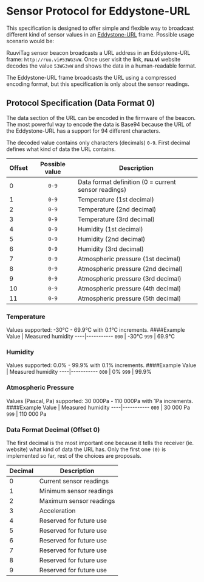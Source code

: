 # Sensor Protocol for Eddystone-URL

This specification is designed to offer simple and flexible way to broadcast different kind of sensor values in an [Eddystone-URL](https://github.com/google/eddystone/tree/master/eddystone-url) frame. Possible usage scenario would be:

RuuviTag sensor beacon broadcasts a URL address in an Eddystone-URL frame: `http://ruu.vi#53WG3vW`. Once user visit the link, **ruu.vi** website decodes the value `53WG3vW` and shows the data in a human-readable format.

The Eddystone-URL frame broadcasts the URL using a compressed encoding format, but this specification is only about the sensor readings. 

## Protocol Specification (Data Format 0)

The data section of the URL can be encoded in the firmware of the beacon. The most powerful way to encode the data is Base94 because the URL of the Eddystone-URL has a support for 94 different characters.

The decoded value contains only characters (decimals) `0-9`. First decimal defines what kind of data the URL contains.

Offset | Possible value | Description
-----|:-----:|-----------
 0 | `0-9` | Data format definition (0 = current sensor readings)
 1 | `0-9` | Temperature (1st decimal)
 2 | `0-9` | Temperature (2nd decimal)
 3 | `0-9` | Temperature (3rd decimal)
 4 | `0-9` | Humidity (1st decimal)
 5 | `0-9` | Humidity (2nd decimal)
 6 | `0-9` | Humidity (3rd decimal)
 7 | `0-9` | Atmospheric pressure (1st decimal)
 8 | `0-9` | Atmospheric pressure (2nd decimal)
 9 | `0-9` | Atmospheric pressure (3rd decimal)
10 | `0-9` | Atmospheric pressure (4th decimal)
11 | `0-9` | Atmospheric pressure (5th decimal)

### Temperature
Values supported: -30°C - 69.9°C with 0.1°C increments.
####Example
Value | Measured humidity
----|-----------
 `000` | -30°C
 `999` | 69.9°C

### Humidity
Values supported: 0.0% - 99.9% with 0.1% increments.
####Example
Value | Measured humidity
----|-----------
 `000` | 0%
 `999` | 99.9%

### Atmospheric Pressure
Values (Pascal, Pa) supported: 30 000Pa - 110 000Pa with 1Pa increments.
####Example
Value | Measured humidity
----|-----------
 `000` | 30 000 Pa
 `999` | 110 000 Pa

### Data Format Decimal (Offset 0)
The first decimal is the most important one because it tells the receiver (ie. website) what kind of data the URL has. Only the first one `(0)` is implemented so far, rest of the choices are proposals.

Decimal | Description
----|-----------
 0 | Current sensor readings
 1 | Minimum sensor readings
 2 | Maximum sensor readings
 3 | Acceleration
 4 | Reserved for future use
 5 | Reserved for future use
 6 | Reserved for future use
 7 | Reserved for future use
 8 | Reserved for future use
 9 | Reserved for future use
